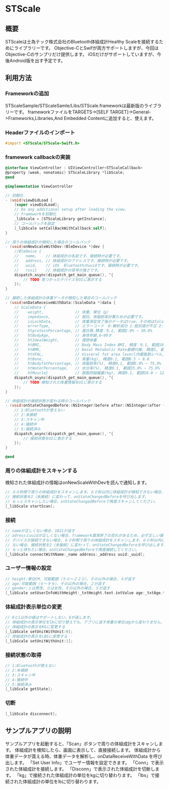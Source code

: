 # STScale

## 概要
STScaleは士為テック株式会社のBluetooth体組成計Healthy Scaleを接続するためにライブラリーです。
Objective-CとSwifが両方サポートしますが、今回はObjective-Cのサンプリだけ提供します。
iOSだけがサポートしていますが、今後Android版を出す予定です。

## 利用方法

### Frameworkの追加
STScaleSample/STScaleSamle/Libs/STScale.frameworkは最新版のライブラリーです。
frameworkファイルをTARGETS→[SELF TARGET]->General->Frameworks,Libraries,And Embedded Contentに追加すると、使えます。

### Headerファイルのインポート
```objective-c
#import <STScale/STScale-Swift.h>
```

### framework callbackの実装

```objective-c
@interface ViewController : UIViewController<STScaleCallback>
@property (weak, nonatomic) STScaleLibrary *libScale;
@end

@implementation ViewController

// 初期化
- (void)viewDidLoad {
    [super viewDidLoad];
    // Do any additional setup after loading the view.
    // frameworkを初期化
    _libScale = [STScaleLibrary getInstance];
    // コールバックを設定
    [_libScale setCallBackWithCallback:self];
}

// 周りの体組成計が検知した場合のコールバック
- (void)onNewScaleWithDev:(BleDevice *)dev {
	//BleDeice {
	//   name,    // 体組成計の名前です、接続時が必要です。
	//   address, // 体組成計のアドレスです、接続時が必要です。
	//   uuid,    // iOS  Bluetoothのuuidです、接続時が必要です。
	//   rssi}    // 体組成計の信号の強さです。
    dispatch_async(dispatch_get_main_queue(), ^{
        // TODO 見つかったデバイスをUIに表示する
    });
}

// 接続した体組成計の体重データが検知した場合のコールバック
- (void)onDataReceiveWithData:(ScaleData *)data {
	// ScaleData {
    //    weight,              // 体重、単位（g）
    //    impedance,           // 抵抗、体脂肪率計算ためが必要です。
    //    isLockData,          // 体重測定完了後のデータはtrue、その他はfalseになります。
    //    errorType,           // エラーコード　0:解析成功 1:抵抗値が不正 2:年齢不正、利用可能範囲（６〜９９） 3:体重不正、利用可能範囲（１０〜２００kg） 4:身長不正、利用可能範囲（９０〜２２０cm）
    //    htproteinPercentage, // 蛋白質,精度：0.1, 範囲2.0% ~ 30.0%
    //    htBodyAge,           // 身体年齢,6~99オ
    //    htIdealWeight,       // 理想体重
    //    htBMI,               // Body Mass Index BMI, 精度：0.1, 範囲10.0 ~ 90.0
    //    htBMR,               // Basal Metabolic Rate基礎代謝, 精度1, 範囲500 ~ 10000、単位cal
    //    htVFAL,              // Visceral fat area leverl内蔵脂肪レベル, 精度1, 範囲1 ~ 60
    //    htBone,              // 骨量(kg), 精度0.1, 範囲0.5 ~ 8.0
    //    htBodyfatPercentage, // 体脂肪率(%), 精度0.1, 範囲5.0% ~ 75.0%
    //    htWaterPercentage,   // 水分率(%), 精度0.1, 範囲35.0% ~ 75.0%
    //    htMuscle}            // 脱脂防組織量(kg), 精度0.1, 範囲10.0 ~ 120.0
    dispatch_async(dispatch_get_main_queue(), ^{
        // TODO 検知された体重情報をUIに表示する
    });
}

// 体組成計の接続状態が変わる時のコールバック
- (void)onStateChangedBefore:(NSInteger)before after:(NSInteger)after {
	// 1:Bluetoothが使えない
	// 2:未接続
	// 3:スキャン中
	// 4:接続中
	// 5:接続済み
    dispatch_async(dispatch_get_main_queue(), ^{
    	// 接続状態をUIに表示する
    });
}

@end
```

### 周りの体組成計をスキャンする
検知された体組成計の情報はonNewScaleWithDevを読んで通知します。
```objective-c
// ６０秒間で周りの体組成計をスキャンします。６０秒以内に体組成計が検知できない場合、
// 接続状態を2（未接続）に変わって、onStateChangedBeforeを呼び出します。
// もっとスキャンしたい場合、onStateChangedBeforeで再度スキャンしてください。
[_libScale startScan];
```

### 接続
```objective-c
// nameが正しくない場合、1021が返す
// adressとuuidが正しくない場合、framework異常終了の恐れがあるため、必ず正しい値を渡してください。
// デバイスが接続できない場合、６０秒間で周りの体組成計をスキャンします。６０秒以内に体組成計が検知でき
// ない場合、接続状態を2（未接続）に変わって、onStateChangedBeforeを呼び出します。
// もっと待ちたい場合、onStateChangedBeforeで再度接続してください。
[_libScale connectWithName:_name address:_address uuid:_uuid];
```

### ユーザー情報の設定
```objective-c
// height:単位CM、可能範囲（９０〜２２０）、その以外の場合、４が返す
// age:可能範囲（６〜９９）、その以外の場合、２が返す
// gender:１は男性、０は女性、その以外の場合、５が返す
[_libScale setUserInfoWithHeight:_txtHeight.text.intValue age:_txtAge.text.intValue gender:_txtGender.text.intValue];
```

### 体組成計表示単位の変更
```objective-c
// 0と1以外の値はサポートしない、6が返します。
// 体組成計の表示単位をlbに切り替えでも、アプリに返す体重の単位はgから変わりません。
// 体組成計の表示をKGに変更する
[_libScale setUnitWithUnit:0];
// 体組成計の表示をLBSに変更する
[_libScale setUnitWithUnit:1];
```

### 接続状態の取得
```objective-c
// 1:Bluetoothが使えない
// 2:未接続
// 3:スキャン中
// 4:接続中
// 5:接続済み
[_libScale getState];
```

### 切断
```objective-c
[_libScale disconnect];
```

## サンプルアプリの説明
サンプルアプリを起動すると、「Scan」ボタンで周りの体組成計をスキャンします。
体組成計を検知したら、画面に表示して、直接接続します。
体組成計から体重データが貰える時、体重データを解析し、onDataReceiveWithData
を呼び出します。
「Set User Info」でユーザー情報を設定できます。
「Conn」で表示された体組成計を接続します。
「Disconn」で表示された体組成計を切断します。
「kg」で接続された体組成計の単位をkgに切り替わります。
「lbs」で接続された体組成計の単位をlbに切り替わります。












